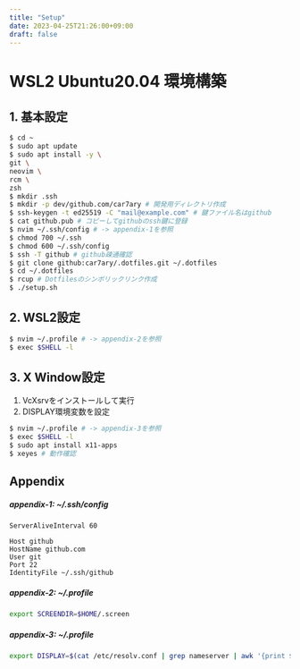 ```yaml
---
title: "Setup"
date: 2023-04-25T21:26:00+09:00
draft: false
---
```


# WSL2 Ubuntu20.04 環境構築

## 1. 基本設定

```bash
$ cd ~
$ sudo apt update
$ sudo apt install -y \
git \
neovim \
rcm \
zsh
$ mkdir .ssh
$ mkdir -p dev/github.com/car7ary # 開発用ディレクトリ作成
$ ssh-keygen -t ed25519 -C "mail@example.com" # 鍵ファイル名はgithub
$ cat github.pub # コピーしてgithubのssh鍵に登録
$ nvim ~/.ssh/config # -> appendix-1を参照
$ chmod 700 ~/.ssh
$ chmod 600 ~/.ssh/config
$ ssh -T github # github疎通確認
$ git clone github:car7ary/.dotfiles.git ~/.dotfiles
$ cd ~/.dotfiles
$ rcup # Dotfilesのシンボリックリンク作成
$ ./setup.sh
```

## 2. WSL2設定

```bash
$ nvim ~/.profile # -> appendix-2を参照
$ exec $SHELL -l
```

## 3. X Window設定

1. VcXsrvをインストールして実行
1. DISPLAY環境変数を設定
```bash
$ nvim ~/.profile # -> appendix-3を参照
$ exec $SHELL -l
$ sudo apt install x11-apps
$ xeyes # 動作確認
```

## Appendix

##### appendix-1: ~/.ssh/config

```ssh_config
ServerAliveInterval 60

Host github
HostName github.com
User git
Port 22
IdentityFile ~/.ssh/github
```

##### appendix-2: ~/.profile

```bash
export SCREENDIR=$HOME/.screen
```

##### appendix-3: ~/.profile
```bash
export DISPLAY=$(cat /etc/resolv.conf | grep nameserver | awk '{print $2; exit;}'):0.0
```
